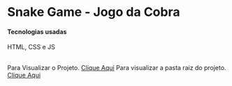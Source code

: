 # Snake Game - Jogo da Cobra

<h4> Tecnologias usadas </h4>
<p> HTML, CSS e JS </p>
<br>  Para Visualizar o Projeto. <a href="https://avalosdev.github.io/SnakeGame/">Clique Aqui</a>
 Para visualizar a pasta raiz do projeto. <a href="https://github.com/avalosdev/SnakeGame/tree/master">Clique Aqui</a>
<br> <br>
